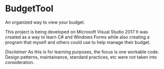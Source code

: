 # BudgetTool
An organized way to view your budget.


This project is being developed on Microsoft Visual Studio 2017
It was created as a way to learn C# and Windows Forms 
while also creating a program that myself and others could use 
to help manage their budget. 

*Disclaimer*
As this is for learning purposes, the 
focus is one workable code. Design patterns, maintainance, standard 
practices, etc were not taken into consideration.
